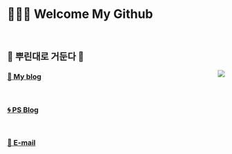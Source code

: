 # 🙇🏻‍♂️ Welcome My Github

<br>

## 🌱 뿌린대로 거둔다 🌱
<img align='right' src="http://mazassumnida.wtf/api/v2/generate_badge?boj=tryingmybest24h">


### [🚀 My blog](https://inkyu-yoon.github.io/) 
<br>

### [🌀 PS Blog](https://yinq.tistory.com/)
<br>

### [💌 E-mail](mailto:tryingmybest24h@gmail.com)
<br>

